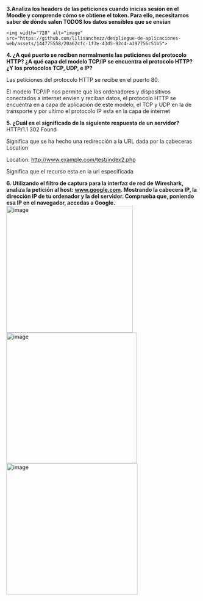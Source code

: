 **3.Analiza los headers de las peticiones cuando inicias sesión en el Moodle y comprende
cómo se obtiene el token. Para ello, necesitamos saber de dónde salen TODOS los
datos sensibles que se envían**

    <img width="728" alt="image" src="https://github.com/lilisanchezz/despliegue-de-aplicaciones-web/assets/144775558/20a62cfc-1f3e-43d5-92c4-a197756c51b5">
**4. ¿A qué puerto se reciben normalmente las peticiones del protocolo HTTP? ¿A qué
capa del modelo TCP/IP se encuentra el protocolo HTTP? ¿Y los protocolos TCP,
UDP, e IP?**

Las peticiones del protocolo HTTP se recibe en el puerto 80.


El modelo TCP/IP nos permite que los ordenadores y dispositivos conectados a internet envien y reciban datos, el protocolo HTTP se encuentra en a capa de aplicación de este modelo, el TCP y UDP en la de transporte y por ultimo el protocolo IP esta en la capa de internet

**5. ¿Cuál es el significado de la siguiente respuesta de un servidor?**
HTTP/1.1 302 Found 

Significa que se ha hecho una redirección a la URL dada por la cabeceras Location

Location: http://www.example.com/test/index2.php

Significa que el recurso esta en la url especificada

**6. Utilizando el filtro de captura para la interfaz de red de Wireshark, analiza la petición
al host: www.google.com. Mostrando la cabecera IP, la dirección IP de tu ordenador y
la del servidor. Comprueba que, poniendo esa IP en el navegador, accedas a Google.**
<img width="332" alt="image" src="https://github.com/lilisanchezz/despliegue-de-aplicaciones-web/assets/144775558/dacd661d-7293-48c4-a58d-5b5796aa1a38">
<img width="342" alt="image" src="https://github.com/lilisanchezz/despliegue-de-aplicaciones-web/assets/144775558/ff83364b-0b15-46a9-91fb-4e8dd06fd3b3">
<img width="344" alt="image" src="https://github.com/lilisanchezz/despliegue-de-aplicaciones-web/assets/144775558/abd12541-23b6-433a-9da6-5a70ca179439">








